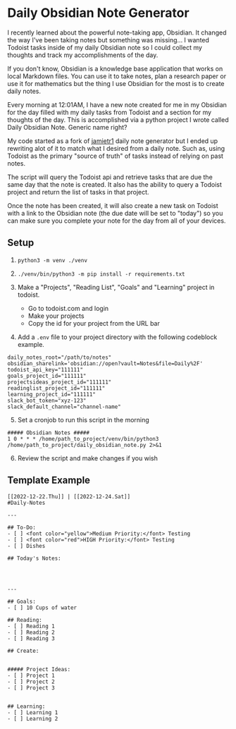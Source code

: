 # Daily Obsidian Note Generator
I recently learned about the powerful note-taking app, Obsidian. It changed the way I've been taking notes but something was missing... I wanted Todoist tasks inside of my daily Obsidian note so I could collect my thoughts and track my accomplishments of the day. 

If you don't know, Obsidian is a knowledge base application that works on local Markdown files. You can use it to take notes, plan a research paper or use it for mathematics but the thing I use Obsidian for the most is to create daily notes.

Every morning at 12:01AM, I have a new note created for me in my Obsidian for the day filled with my daily tasks from Todoist and a section for my thoughts of the day. This is accomplished via a python project I wrote called Daily Obsidian Note. Generic name right?

My code started as a fork of [jamietr1](https://github.com/jamietr1/obsidian-automation) daily note generator but I ended up rewriting alot of it to match what I desired from a daily note. Such as, using Todoist as the primary "source of truth" of tasks instead of relying on past notes.

The script will query the Todoist api and retrieve tasks that are due the same day that the note is created. It also has the ability to query a Todoist project and return the list of tasks in that project.

Once the note has been created, it will also create a new task on Todoist with a link to the Obsidian note (the due date will be set to "today") so you can make sure you complete your note for the day from all of your devices.

## Setup
1. `python3 -m venv ./venv`
2. `./venv/bin/python3 -m pip install -r requirements.txt`
3. Make a "Projects", "Reading List", "Goals" and "Learning" project in todoist.
    
    * Go to todoist.com and login
    * Make your projects
    * Copy the id for your project from the URL bar
4. Add a `.env` file to your project directory with the following codeblock example.

```
daily_notes_root="/path/to/notes"
obsidian_sharelink='obsidian://open?vault=Notes&file=Daily%2F'
todoist_api_key="111111"
goals_project_id="111111"
projectsideas_project_id="111111"
readinglist_project_id="111111"
learning_project_id="111111"
slack_bot_token="xyz-123"
slack_default_channel="channel-name"
```

5. Set a cronjob to run this script in the morning

```
##### Obsidian Notes #####
1 0 * * * /home/path_to_project/venv/bin/python3 /home/path_to_project/daily_obsidian_note.py 2>&1
```

6. Review the script and make changes if you wish

## Template Example
```
[[2022-12-22.Thu]] | [[2022-12-24.Sat]]
#Daily-Notes

---

## To-Do:
- [ ] <font color="yellow">Medium Priority:</font> Testing 
- [ ] <font color="red">HIGH Priority:</font> Testing  
- [ ] Dishes 

## Today's Notes:




---

## Goals:
- [ ] 10 Cups of water

## Reading:
- [ ] Reading 1
- [ ] Reading 2
- [ ] Reading 3

## Create:


##### Project Ideas:
- [ ] Project 1
- [ ] Project 2
- [ ] Project 3


## Learning:
- [ ] Learning 1
- [ ] Learning 2

```
